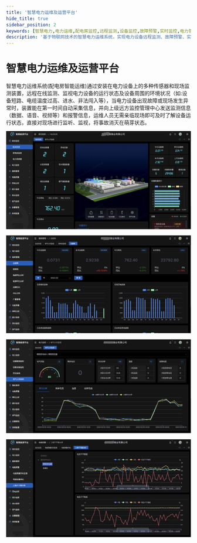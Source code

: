 ```yaml
---
title: '智慧电力运维及运营平台'
hide_title: true
sidebar_position: 2
keywords: [智慧电力,电力运维,配电房监控,远程监测,设备监控,故障预警,实时监控,电力管理,智能运维,物联网应用]
description: '基于物联网技术的智慧电力运维系统，实现电力设备远程监测、故障预警、实时监控，提高运维效率和设备安全性。'
---
```


# 智慧电力运维及运营平台

智慧电力运维系统(配电房智能运维)通过安装在电力设备上的多种传感器和现场监测装置，远程在线监测、监视电力设备的运行状态及设备周围的环境状况（如:设备短路、电缆温度过高、进水、非法闯入等），当电力设备出现故障或现场发生异常时，装置能在第一时间自动采集信息，并向上级远方监控管理中心发送监测信息（数据、语音、视频等）和报警信息，运维人员无需亲临现场即可及时了解设备运行状态，直接对现场进行监听、监视，将事故消灭在萌芽状态。

![](./imgs/dianli01.png)

![](./imgs/dianli02.png)

![](./imgs/dianli03.png)

![](./imgs/dianli04.png)
